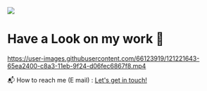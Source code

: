 ![](https://komarev.com/ghpvc/?username=tanishpvt)
# Have a Look on my work  🤩 

https://user-images.githubusercontent.com/66123919/121221643-65ea2400-c8a3-11eb-9f24-d06fec6867f8.mp4



 📬 How to reach me (E mail) : <a href="mailto:tanishmohanty403@gmail.com">Let's get in touch!</a>
<!-- 
### Connect with me:

<a href="https://twitter.com/tanishppvvtt?s=09" ><img align="left" alt="tanish | Twitter" width="22px" src="https://cdn.jsdelivr.net/npm/simple-icons@v3/icons/twitter.svg" />
  </a> 
<a href="https://www.linkedin.com/in/tanish-mohanty-90763b1b2/"><img align="left" alt="tanish | LinkedIn" width="22px" src="https://cdn.jsdelivr.net/npm/simple-icons@v3/icons/linkedin.svg" /></a>
<a href="https://www.instagram.com/tanish.ppvvtt/?igshid=oxjbqef877me"><img align="left" alt="tanish | Instagram" width="22px" src="https://cdn.jsdelivr.net/npm/simple-icons@v3/icons/instagram.svg" /></a>
<a href="https://www.facebook.com/profile.php?id=100005228029011"><img align="left" alt="tanish | Facebook" width="22px" src="https://cdns.iconmonstr.com/wp-content/assets/preview/2017/240/iconmonstr-facebook-6.png" /></a>
<br />
<br /> -->

<!-- I strongly belive we the professionals of tech industry need to learn and innovate.<br/> There is constant change in the technologies in the tech market where we need to update ourselves with.<br/>  The only thing that is constant is change. Talking about me, I would call myself an intersection of developer and designer.<br/>  I like front-end and back-end development.<br/>  I love trying out new technologies and update with modern tools helping our lives more easier. -->
<!-- 
Happy coding 💻  !!

<img align="left" alt="codeSTACKr's Github Stats" src="https://github-readme-stats.vercel.app/api?username=tanishpvt&show_icons=true&hide_border=true" />
<img align="right" alt="Languages" src="https://github-readme-stats.vercel.app/api/top-langs/?username=tanishpvt" />
 -->


